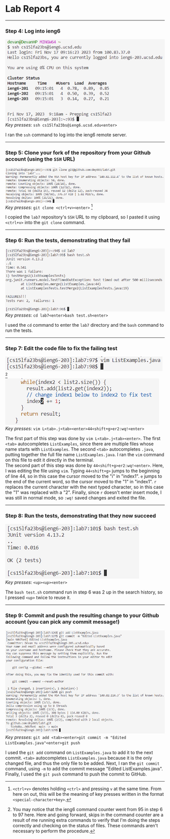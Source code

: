 # Lab Report 4
---

### Step 4: Log into ieng6
![Step 4 screenshot](lab4images/step4.png)\
*Key presses*: `ssh cs15lfa23bs@ieng6.ucsd.edu<enter>`

I ran the `ssh` command to log into the ieng6 remote server.

---
### Step 5: Clone your fork of the repository from your Github account (using the `SSH` URL)
![Step 5 screenshot](lab4images/step5.png)\
*Key presses*: `git clone <ctrl+v><enter>` [^1]
[^1]: `<ctrl+v>` denotes holding `<ctrl>` and pressing `v` at the same time. From here on out, this will be the meaning of key presses written in the format `<special-character+key>`.

I copied the `lab7` repository's `SSH` URL to my clipboard, so I pasted it using `<ctrl+v>` into the `git clone` command.

---
### Step 6: Run the tests, demonstrating that they fail
![Step 6 screenshot](lab4images/step6.png)\
*Key presses*: `cd lab7<enter>bash test.sh<enter>`

I used the `cd` command to enter the `lab7` directory and the `bash` command to run the tests.

---
### Step 7: Edit the code file to fix the failing test
![Step 7 first screenshot](lab4images/step7part1.png) [^2]\
![Step 7 second screenshot](lab4images/step7part2.png)\
*Key presses*: `vim L<tab>.j<tab><enter>44<shift+g>er2:wq!<enter>`
[^2]: You may notice that the ieng6 command counter went from 95 in step 6 to 97 here. Here and going forward, skips in the command counter are a result of me running extra commands to verify that I'm doing the steps correctly and checking on the status of files. These commands aren't necessary to perform the procedure.

The first part of this step was done by `vim L<tab>.j<tab><enter>`. The first `<tab>` autocompletes `ListExamples`, since there are multiple files whose name starts with `ListExamples`. The second `<tab>` autocompletes `.java`, putting together the full file name `ListExamples.java`. I ran the `vim` command on this file to edit it directly in the terminal.\
The second part of this step was done by `44<shift+g>er2:wq!<enter>`. Here, I was editing the file using `vim`. Typing `44<shift+g>` jumps to the beginning of line 44, so in this case the cursor moved to the "i" in "index1". `e` jumps to the end of the current word, so the cursor moved to the "1" in "index1". `r` replaces the current character with the next typed character, so in this case the "1" was replaced with a "2". Finally, since `r` doesn't enter insert mode, I was still in normal mode, so `:wq!` saved changes and exited the file.

---
### Step 8: Run the tests, demonstrating that they now succeed
![Step 8 screenshot](lab4images/step8.png)\
*Key presses*: `<up><up><enter>`

The `bash test.sh` command run in step 6 was 2 up in the search history, so I pressed `<up>` twice to reuse it.

---
### Step 9: Commit and push the resulting change to your Github account (you can pick any commit message!)
![Step 9 screenshot](lab4images/step9.png)\
*Key presses*: `git add <tab><enter>git commit -m "Edited ListExamples.java"<enter>git push`

I used the `git add` command on `ListExamples.java` to add it to the next commit. `<tab>` autocompletes `ListExamples.java` because it is the only changed file, and thus the only file to be added. Next, I ran the `git commit` command, using `-m` to add the commit message "Edited ListExamples.java". Finally, I used the `git push` command to push the commit to GitHub.
